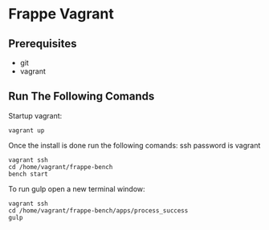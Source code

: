# Frappe Vagrant

## Prerequisites
* git
* vagrant

## Run The Following Comands

Startup vagrant:

```
vagrant up
```

Once the install is done run the following comands:
ssh password is vagrant

```
vagrant ssh
cd /home/vagrant/frappe-bench
bench start
```

To run gulp open a new terminal window:

```
vagrant ssh
cd /home/vagrant/frappe-bench/apps/process_success
gulp

```
